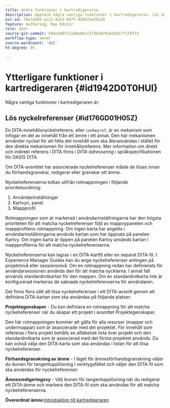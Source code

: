 ```yaml
---
title: Andra funktioner i kartredigerarna
description: Upptäck några vanliga funktioner i kartredigeraren. Lär dig hur du löser nyckelreferenser i kartredigeraren.
exl-id: f0e7a402-ac12-4c63-9d7f-92567ee29a39
feature: Authoring, Map Editor
role: User
source-git-commit: 594e348fc1188e66cf2f4648702ed2b17f1f8f33
workflow-type: tm+mt
source-wordcount: '461'
ht-degree: 0%

---
```


# Ytterligare funktioner i kartredigeraren {#id1942D0T0HUI}

Några vanliga funktioner i kartredigeraren är:

## Lös nyckelreferenser {#id176GD01H05Z}

En DITA-innehållsnyckelreferens, eller `conkeyref`, är en mekanism som infogar en del av innehåll från ett ämne i ett annat. Den här mekanismen använder nyckel för att hitta det innehåll som ska återanvändas i stället för den direkta mekanismen för innehållsreferens. Mer information om direkt och indirekt referens i DITA finns i *DITA-adressering* i språkspecifikationen för OASIS DITA.

Om DITA-avsnittet har associerade nyckelreferenser måste de lösas innan du förhandsgranskar, redigerar eller granskar ett ämne.

Nyckelreferenserna tolkas utifrån rotmappningen i följande prioritetsordning:

1. Användarinställningar
1. Kartvyn, panel
1. Mappprofil

Rotmappningen som är markerad i användarinställningarna har den högsta prioriteten för att matcha nyckelreferenser följt av mappvypanelen och mappprofilens rotmappning. Om ingen karta har angetts i användarinställningarna används kartan som har öppnats på panelen Kartvy. Om ingen karta är öppen på panelen Kartvy används kartan i mappprofilerna för att matcha nyckelreferenserna.

Nyckelreferenserna kan lagras i en DITA-kartfil eller en separat DITA-fil. I Experience Manager Guides kan du ange nyckelreferenser antingen på projektnivå eller sessionsnivå. Om en rotmappning redan har definierats för användarsessionen används den för att matcha nycklarna. I annat fall används standardrotkartan för den mappen. Om en standardrotkarta inte är konfigurerad markeras de saknade nyckelreferenserna för användaren.

Det finns flera sätt att lösa nyckelreferenser i ett DITA-avsnitt genom att definiera DITA-kartan som ska användas på följande platser:

**Projektegenskaper** - Du kan definiera en rotmappning för att matcha nyckelreferenser när du skapar ett projekt i avsnittet Projektegenskaper.

Den här rotmappningen kommer att gälla för alla resurser \(mappar och undermappar\) som är associerade med det projektet. För innehåll som refereras i flera projekt behålls en alfabetisk lista över projekt och den standardrotkarta som är associerad med det första projektet används. Du kan också välja den DITA-karta som ska användas i listan för att lösa nyckelreferenser.

**Förhandsgranskning av ämne** - I läget för ämnesförhandsgranskning väljer du ikonen för tangentupplösning i verktygsfältet och väljer den DITA-fil som ska användas för nyckelreferenser.

**Ämnesredigeringsvy** - Välj ikonen för tangentupplösning när du redigerar ett DITA-ämne och markera den DITA-fil som ska användas för att matcha nyckelreferenserna.

**Överordnat ämne:**&#x200B;[ Introduktion till kartredigeraren](map-editor.md)
